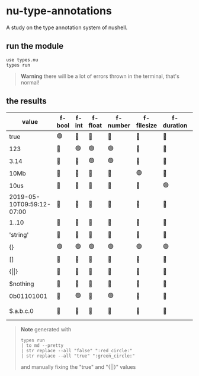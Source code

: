 # nu-type-annotations
A study on the type annotation system of nushell.

## run the module
```nushell
use types.nu
types run
```

> **Warning**
> there will be a lot of errors thrown in the terminal, that's normal!

## the results
| value                     | f-bool | f-int | f-float | f-number | f-filesize | f-duration | f-date | f-range | f-string | f-record | f-list | f-block | f-closure | f-nothing | f-binary | f-cellpath | f-fullcellpath | f-any | f-none | type      |
| ------------------------- | ------ | ----- | ------- | -------- | ---------- | ---------- | ------ | ------- | -------- | -------- | ------ | ------- | --------- | --------- | -------- | ---------- | -------------- | ----- | ------ | --------- |
| true                      | :green_circle:   | :red_circle: | :red_circle:   | :red_circle:    | :red_circle:      | :red_circle:      | :red_circle:  | :red_circle:   | :red_circle:    | :red_circle:    | :red_circle:  | :red_circle:   | :red_circle:     | :red_circle:     | :red_circle:    | :red_circle:      | :red_circle:          | :green_circle:  | :green_circle:   | bool      |
| 123                       | :red_circle:  | :green_circle:  | :green_circle:    | :green_circle:     | :red_circle:      | :red_circle:      | :red_circle:  | :red_circle:   | :green_circle:     | :red_circle:    | :red_circle:  | :red_circle:   | :red_circle:     | :red_circle:     | :red_circle:    | :green_circle:       | :red_circle:          | :green_circle:  | :green_circle:   | int       |
| 3.14                      | :red_circle:  | :red_circle: | :green_circle:    | :green_circle:     | :red_circle:      | :red_circle:      | :red_circle:  | :red_circle:   | :green_circle:     | :red_circle:    | :red_circle:  | :red_circle:   | :red_circle:     | :red_circle:     | :red_circle:    | :green_circle:       | :red_circle:          | :green_circle:  | :green_circle:   | float     |
| 10Mb                      | :red_circle:  | :red_circle: | :red_circle:   | :red_circle:    | :green_circle:       | :red_circle:      | :red_circle:  | :red_circle:   | :green_circle:     | :red_circle:    | :red_circle:  | :red_circle:   | :red_circle:     | :red_circle:     | :red_circle:    | :green_circle:       | :red_circle:          | :green_circle:  | :green_circle:   | filesize  |
| 10us                      | :red_circle:  | :red_circle: | :red_circle:   | :red_circle:    | :red_circle:      | :green_circle:       | :red_circle:  | :red_circle:   | :green_circle:     | :red_circle:    | :red_circle:  | :red_circle:   | :red_circle:     | :red_circle:     | :red_circle:    | :green_circle:       | :red_circle:          | :green_circle:  | :green_circle:   | duration  |
| 2019-05-10T09:59:12-07:00 | :red_circle:  | :red_circle: | :red_circle:   | :red_circle:    | :red_circle:      | :red_circle:      | :green_circle:   | :red_circle:   | :green_circle:     | :red_circle:    | :red_circle:  | :red_circle:   | :red_circle:     | :red_circle:     | :red_circle:    | :green_circle:       | :red_circle:          | :green_circle:  | :green_circle:   | date      |
| 1..10                     | :red_circle:  | :red_circle: | :red_circle:   | :red_circle:    | :red_circle:      | :red_circle:      | :red_circle:  | :green_circle:    | :green_circle:     | :red_circle:    | :red_circle:  | :red_circle:   | :red_circle:     | :red_circle:     | :red_circle:    | :red_circle:      | :red_circle:          | :green_circle:  | :green_circle:   | range     |
| 'string'                  | :red_circle:  | :red_circle: | :red_circle:   | :red_circle:    | :red_circle:      | :red_circle:      | :red_circle:  | :red_circle:   | :green_circle:     | :red_circle:    | :red_circle:  | :red_circle:   | :red_circle:     | :red_circle:     | :red_circle:    | :green_circle:       | :red_circle:          | :green_circle:  | :green_circle:   | string    |
| {}                        | :green_circle:   | :green_circle:  | :green_circle:    | :green_circle:     | :green_circle:       | :green_circle:       | :green_circle:   | :green_circle:    | :green_circle:     | :green_circle:     | :green_circle:   | :green_circle:    | :green_circle:      | :green_circle:      | :green_circle:     | :green_circle:       | :green_circle:           | :green_circle:  | :green_circle:   | record    |
| []                        | :red_circle:  | :red_circle: | :red_circle:   | :red_circle:    | :red_circle:      | :red_circle:      | :red_circle:  | :red_circle:   | :red_circle:    | :red_circle:    | :green_circle:   | :red_circle:   | :red_circle:     | :red_circle:     | :red_circle:    | :red_circle:      | :red_circle:          | :green_circle:  | :green_circle:   | list<any> |
| {\|\|}                      | :red_circle:  | :red_circle: | :red_circle:   | :red_circle:    | :red_circle:      | :red_circle:      | :red_circle:  | :green_circle:    | :red_circle:    | :red_circle:    | :red_circle:  | :red_circle:   | :green_circle:      | :green_circle:      | :red_circle:    | :green_circle:       | :green_circle:           | :green_circle:  | :green_circle:   | closure   |
| $nothing                  | :red_circle:  | :red_circle: | :red_circle:   | :red_circle:    | :red_circle:      | :red_circle:      | :red_circle:  | :green_circle:    | :red_circle:    | :red_circle:    | :red_circle:  | :red_circle:   | :red_circle:     | :green_circle:      | :red_circle:    | :green_circle:       | :green_circle:           | :green_circle:  | :green_circle:   | nothing   |
| 0b01101001                | :red_circle:  | :green_circle:  | :red_circle:   | :green_circle:     | :red_circle:      | :red_circle:      | :red_circle:  | :red_circle:   | :green_circle:     | :red_circle:    | :red_circle:  | :red_circle:   | :red_circle:     | :red_circle:     | :red_circle:    | :green_circle:       | :red_circle:          | :green_circle:  | :green_circle:   | int       |
| $.a.b.c.0                 | :red_circle:  | :red_circle: | :red_circle:   | :red_circle:    | :red_circle:      | :red_circle:      | :red_circle:  | :green_circle:    | :red_circle:    | :red_circle:    | :red_circle:  | :red_circle:   | :red_circle:     | :green_circle:      | :red_circle:    | :green_circle:       | :green_circle:           | :green_circle:  | :green_circle:   | cell path |

> **Note**
> generated with
> ```nushell
> types run
> | to md --pretty
> | str replace --all "false" ":red_circle:"
> | str replace --all "true" ":green_circle:"
> ````
> and manually fixing the "true" and "{\|\|}" values
